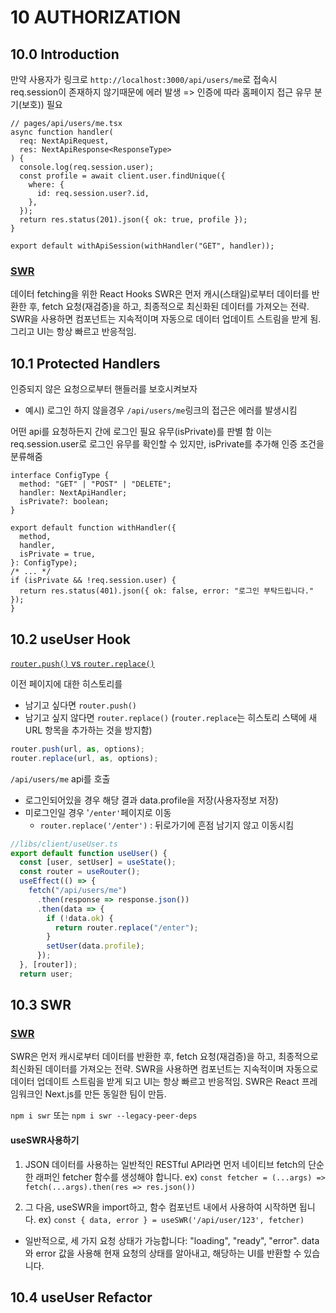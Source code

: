 # 10 AUTHORIZATION

## 10.0 Introduction

만약 사용자가 링크로 `http://localhost:3000/api/users/me`로 접속시 req.session이 존재하지 않기때문에 에러 발생
=> 인증에 따라 홈페이지 접근 유무 분기(보호)) 필요

```tsx
// pages/api/users/me.tsx
async function handler(
  req: NextApiRequest,
  res: NextApiResponse<ResponseType>
) {
  console.log(req.session.user);
  const profile = await client.user.findUnique({
    where: {
      id: req.session.user?.id,
    },
  });
  return res.status(201).json({ ok: true, profile });
}

export default withApiSession(withHandler("GET", handler));
```

### [SWR](https://swr.vercel.app/ko)

데이터 fetching을 위한 React Hooks
SWR은 먼저 캐시(스태일)로부터 데이터를 반환한 후, fetch 요청(재검증)을 하고, 최종적으로 최신화된 데이터를 가져오는 전략.
SWR을 사용하면 컴포넌트는 지속적이며 자동으로 데이터 업데이트 스트림을 받게 됨.
그리고 UI는 항상 빠르고 반응적임.

## 10.1 Protected Handlers

인증되지 않은 요청으로부터 핸들러를 보호시켜보자

- 예시) 로그인 하지 않을경우 `/api/users/me`링크의 접근은 에러를 발생시킴

어떤 api를 요청하든지 간에 로그인 필요 유무(isPrivate)를 판별 함
이는 req.session.user로 로그인 유무를 확인할 수 있지만, isPrivate를 추가해 인증 조건을 분류해줌

```tsx
interface ConfigType {
  method: "GET" | "POST" | "DELETE";
  handler: NextApiHandler;
  isPrivate?: boolean;
}

export default function withHandler({
  method,
  handler,
  isPrivate = true,
}: ConfigType);
/* ... */
if (isPrivate && !req.session.user) {
  return res.status(401).json({ ok: false, error: "로그인 부탁드립니다." });
}
```

## 10.2 useUser Hook

[`router.push()` vs `router.replace()`](https://nextjs.org/docs/api-reference/next/router#routerpush)

이전 페이지에 대한 히스토리를

- 남기고 싶다면 `router.push()`
- 남기고 싶지 않다면 `router.replace()`
  (`router.replace`는 히스토리 스택에 새 URL 항목을 추가하는 것을 방지함)

```js
router.push(url, as, options);
router.replace(url, as, options);
```

`/api/users/me` api를 호출

- 로그인되어있을 경우 해당 결과 data.profile을 저장(사용자정보 저장)
- 미로그인일 경우 '`/enter'`페이지로 이동
  - `router.replace('/enter')` : 뒤로가기에 흔점 남기지 않고 이동시킴

```ts
//libs/client/useUser.ts
export default function useUser() {
  const [user, setUser] = useState();
  const router = useRouter();
  useEffect(() => {
    fetch("/api/users/me")
      .then(response => response.json())
      .then(data => {
        if (!data.ok) {
          return router.replace("/enter");
        }
        setUser(data.profile);
      });
  }, [router]);
  return user;
```

## 10.3 SWR

### [SWR](https://swr.vercel.app/ko/docs/getting-started)

SWR은 먼저 캐시로부터 데이터를 반환한 후, fetch 요청(재검증)을 하고, 최종적으로 최신화된 데이터를 가져오는 전략.
SWR을 사용하면 컴포넌트는 지속적이며 자동으로 데이터 업데이트 스트림을 받게 되고 UI는 항상 빠르고 반응적임.
SWR은 React 프레임워크인 Next.js를 만든 동일한 팀이 만듬.

`npm i swr` 또는
`npm i swr --legacy-peer-deps`

#### useSWR사용하기

1. JSON 데이터를 사용하는 일반적인 RESTful API라면 먼저 네이티브 fetch의 단순한 래퍼인 fetcher 함수를 생성해야 합니다.
   ex) `const fetcher = (...args) => fetch(...args).then(res => res.json())`

2. 그 다음, useSWR을 import하고, 함수 컴포넌트 내에서 사용하여 시작하면 됩니다.
   ex) `const { data, error } = useSWR('/api/user/123', fetcher)`

- 일반적으로, 세 가지 요청 상태가 가능합니다: "loading", "ready", "error". data와 error 값을 사용해 현재 요청의 상태를 알아내고, 해당하는 UI를 반환할 수 있습니다.

## 10.4 useUser Refactor
